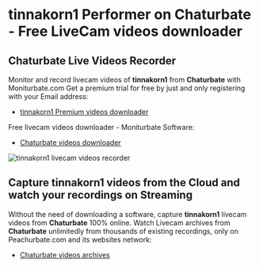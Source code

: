 # tinnakorn1 Performer on Chaturbate - Free LiveCam videos downloader

## Chaturbate Live Videos Recorder

Monitor and record livecam videos of **tinnakorn1** from **Chaturbate** with Moniturbate.com
Get a premium trial for free by just and only registering with your Email address:
* [tinnakorn1 Premium videos downloader](https://moniturbate.com/request-demo-licence-key.html)

Free livecam videos downloader - Moniturbate Software:
* [Chaturbate videos downloader](https://moniturbate.com/moniturbate-download-software.html)

![tinnakorn1 livecam videos recorder](https://peachurnet.com/templates/moniturbate-software.png)


## Capture tinnakorn1 videos from the Cloud and watch your recordings on Streaming

Without the need of downloading a software, capture **tinnakorn1** livecam videos from **Chaturbate** 100% online.
Watch Livecam archives from **Chaturbate** unlimitedly from thousands of existing recordings, only on Peachurbate.com and its websites network:
* [Chaturbate videos archives](https://peachurnet.com/)